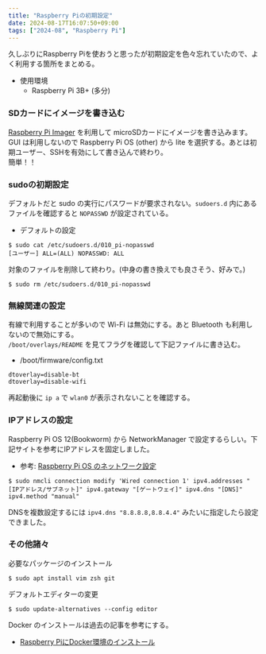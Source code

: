 ```yaml
---
title: "Raspberry Piの初期設定"
date: 2024-08-17T16:07:50+09:00
tags: ["2024-08", "Raspberry Pi"]
---
```


久しぶりにRaspberry Piを使おうと思ったが初期設定を色々忘れていたので、よく利用する箇所をまとめる。
- 使用環境
    - Raspberry Pi 3B+ (多分)

### SDカードにイメージを書き込む

[Raspberry Pi Imager](https://www.raspberrypi.com/software/) を利用して microSDカードにイメージを書き込みます。  
GUI は利用しないので Raspberry Pi OS (other) から lite を選択する。あとは初期ユーザー、SSHを有効にして書き込んで終わり。  
簡単！！

### sudoの初期設定

デフォルトだと sudo の実行にパスワードが要求されない。`sudoers.d` 内にあるファイルを確認すると `NOPASSWD` が設定されている。
* デフォルトの設定
```shell
$ sudo cat /etc/sudoers.d/010_pi-nopasswd 
[ユーザー] ALL=(ALL) NOPASSWD: ALL
```

対象のファイルを削除して終わり。(中身の書き換えでも良さそう、好みで。)
```shell
$ sudo rm /etc/sudoers.d/010_pi-nopasswd
```

### 無線関連の設定

有線で利用することが多いので Wi-Fi は無効にする。あと Bluetooth も利用しないので無効にする。  
`/boot/overlays/README` を見てフラグを確認して下記ファイルに書き込む。

* /boot/firmware/config.txt 
```
dtoverlay=disable-bt
dtoverlay=disable-wifi
```

再起動後に `ip a` で `wlan0` が表示されないことを確認する。

### IPアドレスの設定

Raspberry Pi OS 12(Bookworm) から NetworkManager で設定するらしい。下記サイトを参考にIPアドレスを固定しました。
* 参考: [Raspberry Pi OS のネットワーク設定](https://hassiweb.gitlab.io/memo/docs/memo/raspberry-pi/raspberry-pi-os/network-config/)
```shell
$ sudo nmcli connection modify 'Wired connection 1' ipv4.addresses "[IPアドレス/サブネット]" ipv4.gateway "[ゲートウェイ]" ipv4.dns "[DNS]" ipv4.method "manual"
```

DNSを複数設定するには `ipv4.dns "8.8.8.8,8.8.4.4"` みたいに指定したら設定できました。

### その他諸々

必要なパッケージのインストール
```shell
$ sudo apt install vim zsh git
```

デフォルトエディターの変更
```shell
$ sudo update-alternatives --config editor
```

Docker のインストールは過去の記事を参考にする。
* [Raspberry PiにDocker環境のインストール](/post/2021-03/docker-on-raspberrypi/)